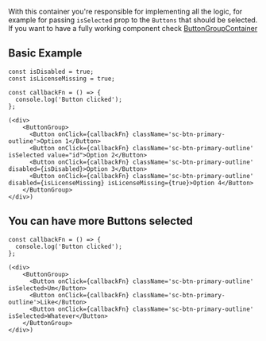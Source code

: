 With this container you're responsible for implementing all the logic, for example for passing `isSelected` prop to the `Buttons` that should be selected.
If you want to have a fully working component check [ButtonGroupContainer](#buttongroupcontainer)

## Basic Example

    const isDisabled = true;
    const isLicenseMissing = true;

    const callbackFn = () => {
      console.log('Button clicked');
    };

    (<div>
        <ButtonGroup>
          <Button onClick={callbackFn} className='sc-btn-primary-outline'>Option 1</Button>
          <Button onClick={callbackFn} className='sc-btn-primary-outline' isSelected value="id">Option 2</Button>
          <Button onClick={callbackFn} className='sc-btn-primary-outline' disabled={isDisabled}>Option 3</Button>
          <Button onClick={callbackFn} className='sc-btn-primary-outline' disabled={isLicenseMissing} isLicenseMissing={true}>Option 4</Button>
        </ButtonGroup>
    </div>)

## You can have more Buttons selected

    const callbackFn = () => {
      console.log('Button clicked');
    };

    (<div>
        <ButtonGroup>
          <Button onClick={callbackFn} className='sc-btn-primary-outline' isSelected>Um</Button>
          <Button onClick={callbackFn} className='sc-btn-primary-outline'>Like</Button>
          <Button onClick={callbackFn} className='sc-btn-primary-outline' isSelected>Whatever</Button>
        </ButtonGroup>
    </div>)
